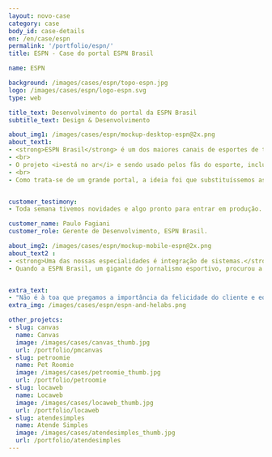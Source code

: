 ```yaml
---
layout: novo-case
category: case
body_id: case-details
en: /en/case/espn
permalink: '/portfolio/espn/'
title: ESPN - Case do portal ESPN Brasil

name: ESPN

background: /images/cases/espn/topo-espn.jpg
logo: /images/cases/espn/logo-espn.svg
type: web

title_text: Desenvolvimento do portal da ESPN Brasil
subtitle_text: Design & Desenvolvimento

about_img1: /images/cases/espn/mockup-desktop-espn@2x.png
about_text1:
- <strong>ESPN Brasil</strong> é um dos maiores canais de esportes de televisão por assinatura do Brasil. Com versão responsiva, sanou diversos problemas com o público deste meio, que não conseguiam acessar o portal por um dispositivo mobile.
- <br>
- O projeto <i>está no ar</i> e sendo usado pelos fãs do esporte, inclusive bateu recorde de audiência nos primeiros meses em que foi lançado
- <br>
- Como trata-se de um grande portal, a ideia foi que substituíssemos as páginas, uma por uma, para que os usuários não sentissem tanto a mudança. O portal, hoje, tem 100% de suporte para dispositivos mobile.


customer_testimony:
- Toda semana tivemos novidades e algo pronto para entrar em produção. Com tudo que temos feito juntos, a parceria vai durar bastante. Temos diversas empresas que tem feito a diferença pra ESPN e que nos mantém produzindo sempre no nosso ritmo editorial. A HE:labs é uma delas.

customer_name: Paulo Fagiani
customer_role: Gerente de Desenvolvimento, ESPN Brasil.

about_img2: /images/cases/espn/mockup-mobile-espn@2x.png
about_text2 :
- <strong>Uma das nossas especialidades é integração de sistemas.</strong>
- Quando a ESPN Brasil, um gigante do jornalismo esportivo, procurou a gente para construção do portal mobile, foi uma chance enorme para escrevermos história. Desenvolvemos e integramos uma nova aplicação com sistemas existentes, tudo em tempo recorde.


extra_text:
- "Não é à toa que pregamos a importância da felicidade do cliente e equipe, e das entregas de sistemas que funcionam perfeitamente bem."
extra_img: /images/cases/espn/espn-and-helabs.png

other_projetcs:
- slug: canvas
  name: Canvas
  image: /images/cases/canvas_thumb.jpg
  url: /portfolio/pmcanvas
- slug: petroomie
  name: Pet Roomie
  image: /images/cases/petroomie_thumb.jpg
  url: /portfolio/petroomie
- slug: locaweb
  name: Locaweb
  image: /images/cases/locaweb_thumb.jpg
  url: /portfolio/locaweb
- slug: atendesimples
  name: Atende Simples
  image: /images/cases/atendesimples_thumb.jpg
  url: /portfolio/atendesimples
---
```

